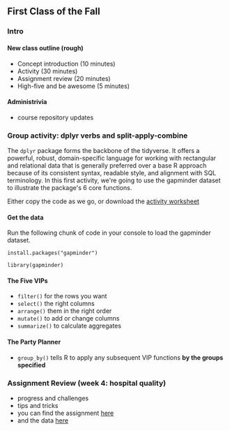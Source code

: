 ## First Class of the Fall

### Intro

#### New class outline (rough)

- Concept introduction (10 minutes) 
- Activity (30 minutes) 
- Assignment review (20 minutes)
- High-five and be awesome (5 minutes)

#### Administrivia

- course repository updates

### Group activity: dplyr verbs and split-apply-combine

The `dplyr` package forms the backbone of the tidyverse. It offers a powerful, robust, domain-specific language for working with rectangular and relational data that is generally preferred over a base R approach because of its consistent syntax, readable style, and alignment with SQL terminology.
In this first activity, we're going to use the gapminder dataset to illustrate the package's 6 core functions. 

Either copy the code as we go, or download the [activity worksheet](../activities/dplyr-code-along_2019-09-04.md)

#### Get the data

Run the following chunk of code in your console to load the gapminder dataset. 

```
install.packages("gapminder")

library(gapminder)
```

#### The Five VIPs

- `filter()` for the rows you want
- `select()` the right columns
- `arrange()` them in the right order
- `mutate()` to add or change columns
- `summarize()` to calculate aggregates

#### The Party Planner

- `group_by()` tells R to apply any subsequent VIP functions **by the groups specified**

### Assignment Review (week 4: hospital quality) 

- progress and challenges
- tips and tricks
- you can find the assignment [here](https://github.com/blueprint-data-science-class/bpds-class-hub/blob/master/assignments/r-programming_week-04_hospital-quality.pdf)
- and the data [here](https://d396qusza40orc.cloudfront.net/rprog%2Fdata%2FProgAssignment3-data.zip)
